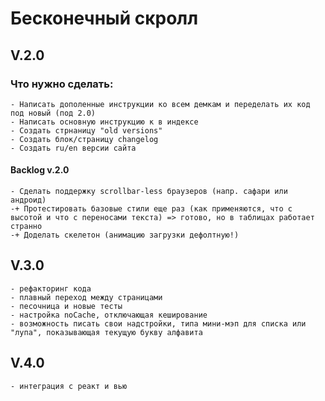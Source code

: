 # Бесконечный скролл

## V.2.0

### Что нужно сделать:
    - Написать дополенные инструкции ко всем демкам и переделать их код под новый (под 2.0)
    - Написать основную инструкцию к в индексе
    - Создать стрнаницу "old versions"
    - Создать блок/страницу changelog
    - Создать ru/en версии сайта

#### Backlog v.2.0
    - Сделать поддержку scrollbar-less браузеров (напр. сафари или андроид)
    -+ Протестировать базовые стили еще раз (как применяются, что с высотой и что с переносами текста) => готово, но в таблицах работает странно
    -+ Доделать скелетон (анимацию загрузки дефолтную!)

## V.3.0
    - рефакторинг кода
    - плавный переход между страницами
    - песочница и новые тесты
    - настройка noCache, отключающая кеширование
    - возможность писать свои надстройки, типа мини-мэп для списка или "лупа", показывающая текущую букву алфавита



## V.4.0
    - интеграция с реакт и вью
